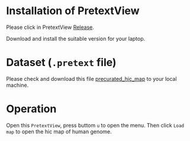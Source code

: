 # Installation of PretextView

Please click in PretextView [Release](https://github.com/sanger-tol/PretextView/releases/tag/0.2.5).

Download and install the suitable version for your laptop.


# Dataset (`.pretext` file)

Please check and download this file [precurated_hic_map](https://drive.google.com/drive/folders/1D5fP0aoTjvanmRMuxK1dXl7p3HAFhzIf?usp=drive_link) to your local machine.


# Operation

Open this `PretextView`, press buttom `u` to open the menu. Then click `Load map` to open the hic map of human genome.

